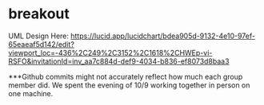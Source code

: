 # breakout

UML Design Here: https://lucid.app/lucidchart/bdea905d-9132-4e10-97ef-65eaeaf5d142/edit?viewport_loc=-436%2C249%2C3152%2C1618%2CHWEp-vi-RSFO&invitationId=inv_aa7c884d-def9-4034-b836-ef8073d8baa3

***Github commits might not accurately reflect how much each group member did. We spent the evening of 10/9 working together in person on one machine.
